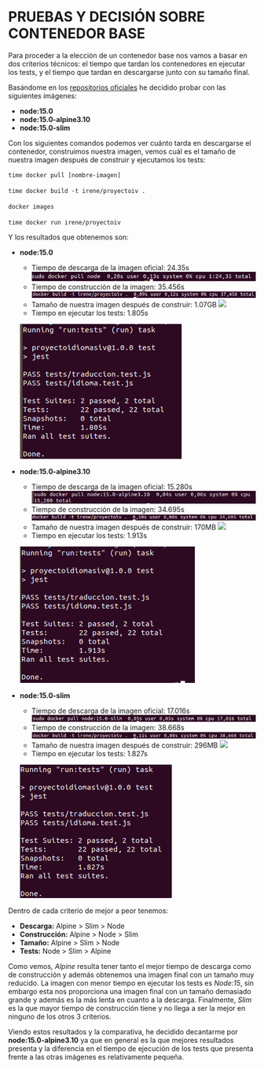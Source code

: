# PRUEBAS Y DECISIÓN SOBRE CONTENEDOR BASE
Para proceder a la elección de un contenedor base nos vamos a basar en dos criterios técnicos: el tiempo que tardan los contenedores en ejecutar los tests, y el tiempo que tardan en descargarse junto con su tamaño final.

Basándome en los [repositorios oficiales]() he decidido probar con las siguientes imágenes:
- **node:15.0**
- **node:15.0-alpine3.10**
- **node:15.0-slim**

Con los siguientes comandos podemos ver cuánto tarda en descargarse el contenedor, construimos nuestra imagen, vemos cuál es el tamaño de nuestra imagen después de construir y ejecutamos los tests:
~~~
time docker pull [nombre-imagen]

time docker build -t irene/proyectoiv .

docker images

time docker run irene/proyectoiv
~~~

Y los resultados que obtenemos son:
- **node:15.0**
  - Tiempo de descarga de la imagen oficial: 24.35s
  ![](imagenes/docker-node.png)
  - Tiempo de construcción de la imagen: 35.456s
  ![](imagenes/build-node.png)
  - Tamaño de nuestra imagen después de construir: 1.07GB
  ![](imagenes/tamañoNode.png)
  - Tiempo en ejecutar los tests: 1.805s

  ![](imagenes/test-node15.png)

- **node:15.0-alpine3.10**

  - Tiempo de descarga de la imagen oficial: 15.280s
  ![](imagenes/docker-alpine.png)
  - Tiempo de construcción de la imagen: 34.695s
  ![](imagenes/build-alpine.png)
  - Tamaño de nuestra imagen después de construir: 170MB
  ![](imagenes/tamañoAlpine.png)
  - Tiempo en ejecutar los tests: 1.913s

  ![](imagenes/test-node-alpine.png)

- **node:15.0-slim**
  - Tiempo de descarga de la imagen oficial: 17.016s
  ![](imagenes/docker-slim.png)
  - Tiempo de construcción de la imagen: 38.668s
  ![](imagenes/build-slim.png)
  - Tamaño de nuestra imagen después de construir: 296MB
  ![](imagenes/tamañoSlim.png)
  - Tiempo en ejecutar los tests: 1.827s

  ![](imagenes/test-node-slim.png)

Dentro de cada criterio de mejor a peor tenemos:
- **Descarga:** Alpine > Slim > Node
- **Construcción:** Alpine > Node > Slim
- **Tamaño:** Alpine > Slim > Node
- **Tests:** Node > Slim > Alpine

Como vemos, *Alpine* resulta tener tanto el mejor tiempo de descarga como de construcción y además obtenemos una imagen final con un tamaño muy reducido.
La imagen con menor tiempo en ejecutar los tests es *Node:15*, sin embargo esta nos proporciona una imagen final con un tamaño demasiado grande y además es la más lenta en cuanto a la descarga.
Finalmente, *Slim* es la que mayor tiempo de construcción tiene y no llega a ser la mejor en ninguno de los otros 3 criterios.

Viendo estos resultados y la comparativa, he decidido decantarme por **node:15.0-alpine3.10** ya que en general es la que mejores resultados presenta y la diferencia en el tiempo de ejecución de los tests que presenta frente a las otras imágenes es relativamente pequeña.
